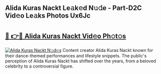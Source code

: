 ## Alida Kuras Nackt Le𝚊k𝚎d N𝚞𝚍e - Part-D2C Vid𝚎o Le𝚊ks Photos Ux6Jc

# <h2><a href="http://fb1gsy.evod.top/?m=Alida+Kuras+Nackt">🔗 👉🔴 Alida Kuras Nackt Vid𝚎o Ph𝚘t𝚘s</a></h2>

[![Alida Kuras Nackt N𝚞d𝚎s](https://i.imgur.com/8V9OHl7.gif)](http://fb1gsy.evod.top/?m=Alida+Kuras+Nackt)
Content creator Alida Kuras Nackt known for their dance-themed performances and lifestyle snippets. The public's perception of Alida Kuras Nackt has shifted over the years, from a beloved celebrity to a controversial figure. 
